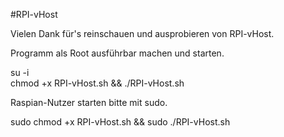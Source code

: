 #RPI-vHost

Vielen Dank für's reinschauen und ausprobieren von RPI-vHost.

Programm als Root ausführbar machen und starten.<br>

su -i<br>
chmod +x RPI-vHost.sh && ./RPI-vHost.sh<br>

Raspian-Nutzer starten bitte mit sudo.<br>

sudo chmod +x RPI-vHost.sh && sudo ./RPI-vHost.sh
